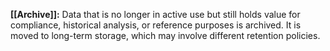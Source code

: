 **[[Archive]]:** Data that is no longer in active use but still holds value for compliance, historical analysis, or reference purposes is archived. It is moved to long-term storage, which may involve different retention policies.